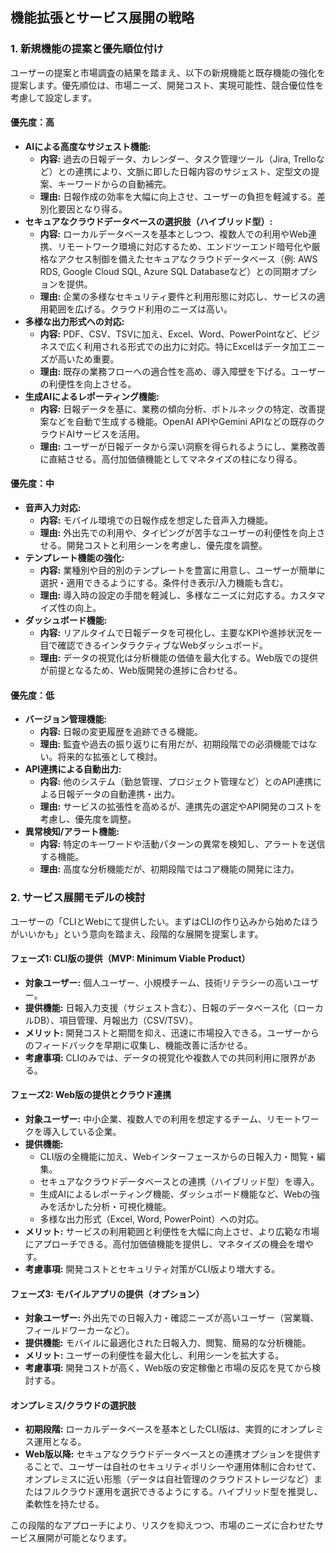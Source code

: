 ## 機能拡張とサービス展開の戦略

### 1. 新規機能の提案と優先順位付け

ユーザーの提案と市場調査の結果を踏まえ、以下の新規機能と既存機能の強化を提案します。優先順位は、市場ニーズ、開発コスト、実現可能性、競合優位性を考慮して設定します。

#### 優先度：高
*   **AIによる高度なサジェスト機能:**
    *   **内容:** 過去の日報データ、カレンダー、タスク管理ツール（Jira, Trelloなど）との連携により、文脈に即した日報内容のサジェスト、定型文の提案、キーワードからの自動補完。
    *   **理由:** 日報作成の効率を大幅に向上させ、ユーザーの負担を軽減する。差別化要因となり得る。
*   **セキュアなクラウドデータベースの選択肢（ハイブリッド型）:**
    *   **内容:** ローカルデータベースを基本としつつ、複数人での利用やWeb連携、リモートワーク環境に対応するため、エンドツーエンド暗号化や厳格なアクセス制御を備えたセキュアなクラウドデータベース（例: AWS RDS, Google Cloud SQL, Azure SQL Databaseなど）との同期オプションを提供。
    *   **理由:** 企業の多様なセキュリティ要件と利用形態に対応し、サービスの適用範囲を広げる。クラウド利用のニーズは高い。
*   **多様な出力形式への対応:**
    *   **内容:** PDF、CSV、TSVに加え、Excel、Word、PowerPointなど、ビジネスで広く利用される形式での出力に対応。特にExcelはデータ加工ニーズが高いため重要。
    *   **理由:** 既存の業務フローへの適合性を高め、導入障壁を下げる。ユーザーの利便性を向上させる。
*   **生成AIによるレポーティング機能:**
    *   **内容:** 日報データを基に、業務の傾向分析、ボトルネックの特定、改善提案などを自動で生成する機能。OpenAI APIやGemini APIなどの既存のクラウドAIサービスを活用。
    *   **理由:** ユーザーが日報データから深い洞察を得られるようにし、業務改善に直結させる。高付加価値機能としてマネタイズの柱になり得る。

#### 優先度：中
*   **音声入力対応:**
    *   **内容:** モバイル環境での日報作成を想定した音声入力機能。
    *   **理由:** 外出先での利用や、タイピングが苦手なユーザーの利便性を向上させる。開発コストと利用シーンを考慮し、優先度を調整。
*   **テンプレート機能の強化:**
    *   **内容:** 業種別や目的別のテンプレートを豊富に用意し、ユーザーが簡単に選択・適用できるようにする。条件付き表示/入力機能も含む。
    *   **理由:** 導入時の設定の手間を軽減し、多様なニーズに対応する。カスタマイズ性の向上。
*   **ダッシュボード機能:**
    *   **内容:** リアルタイムで日報データを可視化し、主要なKPIや進捗状況を一目で確認できるインタラクティブなWebダッシュボード。
    *   **理由:** データの視覚化は分析機能の価値を最大化する。Web版での提供が前提となるため、Web版開発の進捗に合わせる。

#### 優先度：低
*   **バージョン管理機能:**
    *   **内容:** 日報の変更履歴を追跡できる機能。
    *   **理由:** 監査や過去の振り返りに有用だが、初期段階での必須機能ではない。将来的な拡張として検討。
*   **API連携による自動出力:**
    *   **内容:** 他のシステム（勤怠管理、プロジェクト管理など）とのAPI連携による日報データの自動連携・出力。
    *   **理由:** サービスの拡張性を高めるが、連携先の選定やAPI開発のコストを考慮し、優先度を調整。
*   **異常検知/アラート機能:**
    *   **内容:** 特定のキーワードや活動パターンの異常を検知し、アラートを送信する機能。
    *   **理由:** 高度な分析機能だが、初期段階ではコア機能の開発に注力。

### 2. サービス展開モデルの検討

ユーザーの「CLIとWebにて提供したい。まずはCLIの作り込みから始めたほうがいいかも」という意向を踏まえ、段階的な展開を提案します。

#### フェーズ1: CLI版の提供（MVP: Minimum Viable Product）
*   **対象ユーザー:** 個人ユーザー、小規模チーム、技術リテラシーの高いユーザー。
*   **提供機能:** 日報入力支援（サジェスト含む）、日報のデータベース化（ローカルDB）、項目管理、月報出力（CSV/TSV）。
*   **メリット:** 開発コストと期間を抑え、迅速に市場投入できる。ユーザーからのフィードバックを早期に収集し、機能改善に活かせる。
*   **考慮事項:** CLIのみでは、データの視覚化や複数人での共同利用に限界がある。

#### フェーズ2: Web版の提供とクラウド連携
*   **対象ユーザー:** 中小企業、複数人での利用を想定するチーム、リモートワークを導入している企業。
*   **提供機能:**
    *   CLI版の全機能に加え、Webインターフェースからの日報入力・閲覧・編集。
    *   セキュアなクラウドデータベースとの連携（ハイブリッド型）を導入。
    *   生成AIによるレポーティング機能、ダッシュボード機能など、Webの強みを活かした分析・可視化機能。
    *   多様な出力形式（Excel, Word, PowerPoint）への対応。
*   **メリット:** サービスの利用範囲と利便性を大幅に向上させ、より広範な市場にアプローチできる。高付加価値機能を提供し、マネタイズの機会を増やす。
*   **考慮事項:** 開発コストとセキュリティ対策がCLI版より増大する。

#### フェーズ3: モバイルアプリの提供（オプション）
*   **対象ユーザー:** 外出先での日報入力・確認ニーズが高いユーザー（営業職、フィールドワーカーなど）。
*   **提供機能:** モバイルに最適化された日報入力、閲覧、簡易的な分析機能。
*   **メリット:** ユーザーの利便性を最大化し、利用シーンを拡大する。
*   **考慮事項:** 開発コストが高く、Web版の安定稼働と市場の反応を見てから検討する。

#### オンプレミス/クラウドの選択肢
*   **初期段階:** ローカルデータベースを基本としたCLI版は、実質的にオンプレミス運用となる。
*   **Web版以降:** セキュアなクラウドデータベースとの連携オプションを提供することで、ユーザーは自社のセキュリティポリシーや運用体制に合わせて、オンプレミスに近い形態（データは自社管理のクラウドストレージなど）またはフルクラウド運用を選択できるようにする。ハイブリッド型を推奨し、柔軟性を持たせる。

この段階的なアプローチにより、リスクを抑えつつ、市場のニーズに合わせたサービス展開が可能となります。


